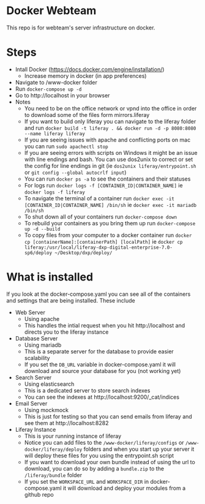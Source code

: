 # Docker Webteam
This repo is for webteam's server infrastructure on docker.

# Steps
* Intall Docker (https://docs.docker.com/engine/installation/)
	* Increase memory in docker (in app preferences)
* Navigate to /www-docker folder
* Run `docker-compose up -d`
* Go to http://localhost in your browser
* Notes
	* You need to be on the office network or vpnd into the office in order to download some of the files form mirrors.liferay
	* If you want to build only liferay you can navigate to the liferay folder and run `docker build -t liferay . && docker run -d -p 8080:8080 --name liferay liferay`
	* If you are seeing issues with apache and conflicting ports on mac you can run `sudo apachectl stop`
	* If you are seeing errors with scripts on Windows it might be an issue with line endings and bash. You can use dos2unix to correct or set the config for line endings in git (ie `dos2unix liferay/entrypoint.sh` or `git config --global autocrlf input`)
	* You can run `docker ps -a` to see the containers and their statuses
	* For logs run `docker logs -f [CONTAINER_ID|CONTAINER_NAME]` ie `docker logs -f liferay`
	* To navigate the terminal of a container run  `docker exec -it [CONTAINER_ID|CONTAINER_NAME] /bin/sh` ie `docker exec -it mariadb /bin/sh`
	* To shut down all of your containers run `docker-compose down`
	* To rebuild your containers as you bring them up run `docker-compose up -d --build`
	* To copy files from your computer to a docker container run `docker cp [containerName]:[containerPath] [localPath]` ie `docker cp liferay:/usr/local/liferay-dxp-digital-enterprise-7.0-sp6/deploy ~/Desktop/dxp/deploy/`

# What is installed
If you look at the docker-compose.yaml you can see all of the containers and settings that are being installed. These include
* Web Server
	* Using apache
	* This handles the intial request when you hit http://localhost and directs you to the liferay instance
* Database Server
	* Using mariadb
	* This is a separate server for the database to provide easier scalability
	* If you set the `DB_URL` variable in docker-compose.yaml it will download and source your database for you (not working yet)
* Search Server
	* Using elasticsearch
	* This is a dedicated server to store search indexes
	* You can see the indexes at http://localhost:9200/_cat/indices
* Email Server
	* Using mockmock
	* This is just for testing so that you can send emails from liferay and see them at http://localhost:8282
* Liferay Instance
	* This is your running instance of liferay
	* Notice you can add files to the `/www-docker/liferay/configs` or `/www-docker/liferay/deploy` folders and when you start up your server it will deploy these files for you using the entrypoint.sh script
	* If you want to download your own bundle instead of using the url to download, you can do so by adding a `bundle.zip` to the `/liferay/bundle` folder
	* If you set the `WORKSPACE_URL` and `WORKSPACE_DIR` in docker-compose.yaml it will download and deploy your modules from a github repo
